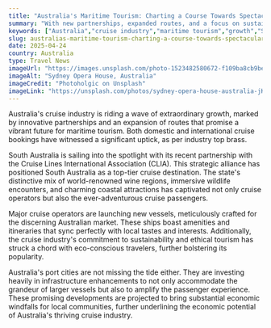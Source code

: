 ```yaml
---
title: "Australia's Maritime Tourism: Charting a Course Towards Spectacular Growth"
summary: "With new partnerships, expanded routes, and a focus on sustainable practices, Australia's cruise industry is poised for remarkable growth. South Australia, with its unique blend of attractions, is emerging as a leading cruise destination."
keywords: ["Australia","cruise industry","maritime tourism","growth","South Australia","CLIA partnership","sustainability","infrastructure upgrades","economic benefits"]
slug: australias-maritime-tourism-charting-a-course-towards-spectacular-growth
date: 2025-04-24
country: Australia
type: Travel News
imageUrl: "https://images.unsplash.com/photo-1523482580672-f109ba8cb9be?crop=entropy&cs=tinysrgb&fit=max&fm=jpg&ixid=M3w3Mzk5OTB8MHwxfHNlYXJjaHwxfHxBdXN0cmFsaWF8ZW58MHwwfHx8MTc0NTQ3OTY5M3ww&ixlib=rb-4.0.3&q=80&w=1080"
imageAlt: "Sydney Opera House, Australia"
imageCredit: "Photoholgic on Unsplash"
imageLink: "https://unsplash.com/photos/sydney-opera-house-australia-jK9dT34TfuI"
---
```


Australia's cruise industry is riding a wave of extraordinary growth, marked by innovative partnerships and an expansion of routes that promise a vibrant future for maritime tourism. Both domestic and international cruise bookings have witnessed a significant uptick, as per industry top brass.

South Australia is sailing into the spotlight with its recent partnership with the Cruise Lines International Association (CLIA). This strategic alliance has positioned South Australia as a top-tier cruise destination. The state's distinctive mix of world-renowned wine regions, immersive wildlife encounters, and charming coastal attractions has captivated not only cruise operators but also the ever-adventurous cruise passengers.

Major cruise operators are launching new vessels, meticulously crafted for the discerning Australian market. These ships boast amenities and itineraries that sync perfectly with local tastes and interests. Additionally, the cruise industry's commitment to sustainability and ethical tourism has struck a chord with eco-conscious travelers, further bolstering its popularity.

Australia's port cities are not missing the tide either. They are investing heavily in infrastructure enhancements to not only accommodate the grandeur of larger vessels but also to amplify the passenger experience. These promising developments are projected to bring substantial economic windfalls for local communities, further underlining the economic potential of Australia's thriving cruise industry.